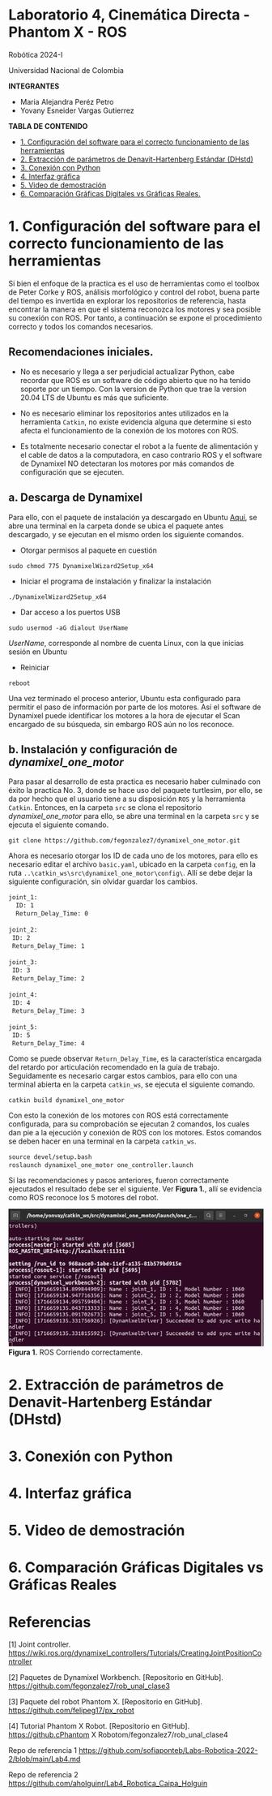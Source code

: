 # Laboratorio 4, Cinemática Directa - Phantom X - ROS <!-- omit from toc -->

Robótica 2024-I     

Universidad Nacional de Colombia

**INTEGRANTES**
- Maria Alejandra Peréz Petro
- Yovany Esneider Vargas Gutierrez

**TABLA DE CONTENIDO**
- [1. Configuración del software para el correcto funcionamiento de las herramientas](#1-configuración-del-software-para-el-correcto-funcionamiento-de-las-herramientas)
- [2. Extracción de parámetros de Denavit-Hartenberg Estándar (DHstd)](#2-extracción-de-parámetros-de-denavit-hartenberg-estándar-dhstd)
- [3. Conexión con Python](#3-conexión-con-python)
- [4. Interfaz gráfica](#4-interfaz-gráfica)
- [5. Video de demostración](#5-video-de-demostración)
- [6. Comparación Gráficas Digitales vs Gráficas Reales.](#6-comparación-gráficas-digitales-vs-gráficas-reales)

# 1. Configuración del software para el correcto funcionamiento de las herramientas

Si bien el enfoque de la practica es el uso de herramientas como el toolbox de Peter Corke y ROS, análisis morfológico y control del robot, buena parte del tiempo es invertida en explorar los repositorios de referencia, hasta encontrar la manera en que el sistema reconozca los motores y sea posible su conexión con ROS. Por tanto, a continuación se expone el procedimiento correcto y todos los comandos necesarios.

## Recomendaciones iniciales.

 - No es necesario y llega a ser perjudicial actualizar Python, cabe recordar que ROS es un software de código abierto que no ha tenido soporte por un tiempo. Con la version de Python que trae la version 20.04 LTS de Ubuntu es más que suficiente.

 - No es necesario eliminar los repositorios antes utilizados en la herramienta `Catkin`, no existe evidencia alguna que determine si esto afecta el funcionamiento de la conexión de los motores con ROS.

 - Es totalmente necesario conectar el robot a la fuente de alimentación y el cable de datos a la computadora, en caso contrario ROS y el software de Dynamixel NO detectaran los motores por más comandos de configuración que se ejecuten.

## a. Descarga de Dynamixel

Para ello, con el paquete de instalación ya descargado en Ubuntu <a href= https://emanual.robotis.com/docs/en/software/dynamixel/dynamixel_wizard2/>Aquí</a>, se abre una terminal en la carpeta donde se ubica el paquete antes descargado, y se ejecutan en el mismo orden los siguiente comandos.

- Otorgar permisos al paquete en cuestión

```
sudo chmod 775 DynamixelWizard2Setup_x64
```

- Iniciar el programa de instalación y finalizar la instalación

```
./DynamixelWizard2Setup_x64
```

- Dar acceso a los puertos USB

```
sudo usermod -aG dialout UserName
```

*UserName*, corresponde al nombre de cuenta Linux, con la que inicias sesión en Ubuntu

- Reiniciar

```
reboot
```

Una vez terminado el proceso anterior, Ubuntu esta configurado para permitir el paso de información por parte de los motores. Así el software de Dynamixel puede identificar los motores a la hora de ejecutar el Scan encargado de su búsqueda, sin embargo ROS aún no los reconoce.

## b. Instalación y configuración de *dynamixel_one_motor*

Para pasar al desarrollo de esta practica es necesario haber culminado con éxito la practica No. 3, donde se hace uso del paquete turtlesim, por ello, se da por hecho que el usuario tiene a su disposición `ROS` y la herramienta `Catkin`. Entonces, en la carpeta `src` se clona el repositorio *dynamixel_one_motor* para ello, se abre una terminal en la carpeta `src` y se ejecuta el siguiente comando.

```
git clone https://github.com/fegonzalez7/dynamixel_one_motor.git
```

Ahora es necesario otorgar los ID de cada uno de los motores, para ello es necesario editar el archivo `basic.yaml`, ubicado en la carpeta `config`, en la ruta `..\catkin_ws\src\dynamixel_one_motor\config\`. Allí se debe dejar la siguiente configuración, sin olvidar guardar los cambios.

```
joint_1:
  ID: 1
  Return_Delay_Time: 0
  
joint_2:
 ID: 2
 Return_Delay_Time: 1
  
joint_3:
 ID: 3
 Return_Delay_Time: 2
  
joint_4:
 ID: 4
 Return_Delay_Time: 3
  
joint_5:
 ID: 5
 Return_Delay_Time: 4
 ```

 Como se puede observar `Return_Delay_Time`, es la característica encargada del retardo por articulación recomendado en la guía de trabajo. Seguidamente es necesario cargar estos cambios, para ello con una terminal abierta en la carpeta `catkin_ws`, se ejecuta el siguiente comando.

 ```
 catkin build dynamixel_one_motor
 ```

 Con esto la conexión de los motores con ROS está correctamente configurada, para su comprobación se ejecutan 2 comandos, los cuales dan pie a la ejecución y conexión de ROS con los motores. Estos comandos se deben hacer en una terminal en la carpeta `catkin_ws`.

 ```
 source devel/setup.bash
 roslaunch dynamixel_one_motor one_controller.launch
```

Si las recomendaciones y pasos anteriores, fueron correctamente ejecutados el resultado debe ser el siguiente. Ver **Figura 1.**, allí se evidencia como ROS reconoce los 5 motores del robot.

<span><img id="Fig_1" src="Pantallazos/terminal roslaunch running.png" width="600"/>
<label for = "Fig_1" ><br><b>Figura 1.</b> ROS Corriendo correctamente.</label></span>

# 2. Extracción de parámetros de Denavit-Hartenberg Estándar (DHstd)


# 3. Conexión con Python

# 4. Interfaz gráfica

# 5. Video de demostración

# 6. Comparación Gráficas Digitales vs Gráficas Reales


# Referencias
[1] Joint controller. https://wiki.ros.org/dynamixel_controllers/Tutorials/CreatingJointPositionController

[2] Paquetes de Dynamixel Workbench. [Repositorio en GitHub]. https://github.com/fegonzalez7/rob_unal_clase3

[3] Paquete del robot Phantom X. [Repositorio en GitHub]. https://github.com/felipeg17/px_robot

[4] Tutorial Phantom X Robot. [Repositorio en GitHub]. https://github.cPhantom X Robotom/fegonzalez7/rob_unal_clase4

Repo de referencia 1
https://github.com/sofiaponteb/Labs-Robotica-2022-2/blob/main/Lab4.md

Repo de referencia 2
https://github.com/aholguinr/Lab4_Robotica_Caipa_Holguin
